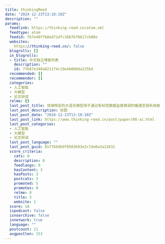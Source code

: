 ```yaml
---
title: thinkingReed
date: "2024-12-23T13:10:10Z"
description: ""
params:
  feedlink: https://thinking-reed.cn/atom.xml
  feedtype: atom
  feedid: f67e40ffb8ed71dfc38b7b70617cb80e
  websites:
    https://thinking-reed.cn/: false
  blogrolls: []
  in_blogrolls:
  - title: 中文独立博客列表
    description: ""
    id: 7fb87e348a8211f4c19e4b0b0da225bd
  recommended: []
  recommender: []
  categories:
  - 人工智能
  - 大模型
  - 论文研读
  relme: {}
  last_post_title: 领域特定的大语言模型用于通过有标签数据监督微调的暖通空调系统故障诊断
  last_post_description: 标题
  last_post_date: "2024-12-23T13:10:10Z"
  last_post_link: https://www.thinking-reed.cn/post/paper/08-ai.html
  last_post_categories:
  - 人工智能
  - 大模型
  - 论文研读
  last_post_language: ""
  last_post_guid: 81f76b9b9f8503b93e2c7de0a3a13631
  score_criteria:
    cats: 0
    description: 0
    feedlangs: 0
    hasContent: 3
    hasPosts: 3
    postcats: 3
    promoted: 5
    promotes: 0
    relme: 0
    title: 3
    website: 1
  score: 18
  ispodcast: false
  isnoarchive: false
  innetwork: true
  language: ""
  postcount: 11
  avgpostlen: 153
---
```

